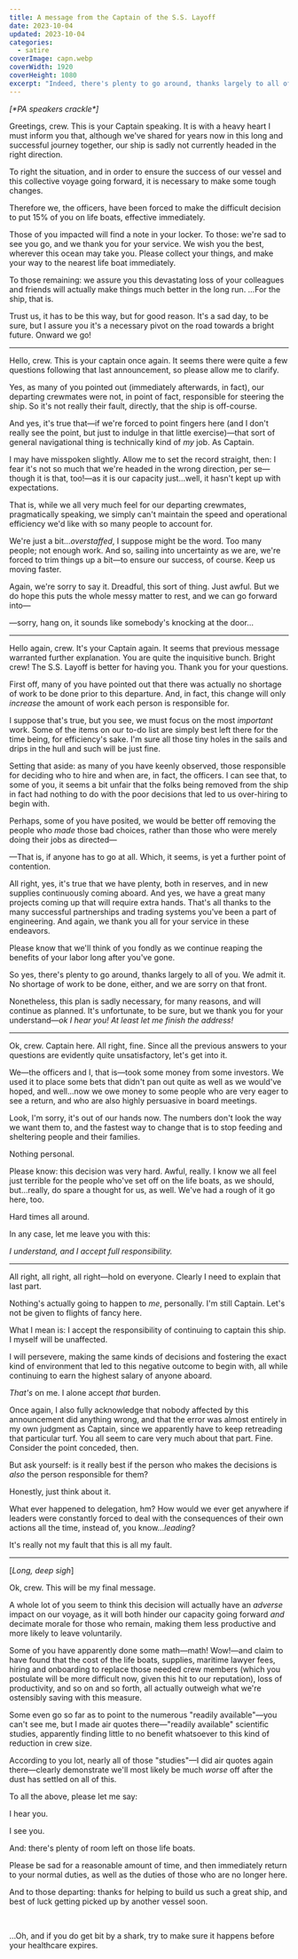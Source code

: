```yaml
---
title: A message from the Captain of the S.S. Layoff
date: 2023-10-04
updated: 2023-10-04
categories:
  - satire
coverImage: capn.webp
coverWidth: 1920
coverHeight: 1080
excerpt: "Indeed, there's plenty to go around, thanks largely to all of you. But the fastest way to make the numbers better is to stop feeding and sheltering people and their families. Nothing personal."
---
```


<script>
  import PullQuote from '$lib/components/PullQuote.svelte'
  import SideNote from '$lib/components/SideNote.svelte'
  import Note from '$lib/components/Note.svelte'
  import CalloutPlusQuote from '$lib/components/CalloutPlusQuote.svelte'
</script>

<div>

_[\*PA speakers crackle\*]_

</div>

Greetings, crew. This is your Captain speaking. It is with a heavy heart I must inform you that, although we've shared for years now in this long and successful journey together, our ship is sadly not currently headed in the right direction.

To right the situation, and in order to ensure the success of our vessel and this collective voyage going forward, it is necessary to make some tough changes.

Therefore we, the officers, have been forced to make the difficult decision to put 15% of you on life boats, effective immediately.

Those of you impacted will find a note in your locker. To those: we're sad to see you go, and we thank you for your service. We wish you the best, wherever this ocean may take you. Please collect your things, and make your way to the nearest life boat immediately.

To those remaining: we assure you this devastating loss of your colleagues and friends will actually make things much better in the long run. …For the ship, that is.

Trust us, it has to be this way, but for good reason. It's a sad day, to be sure, but I assure you it's a necessary pivot on the road towards a bright future. Onward we go!

<hr />

Hello, crew. This is your captain once again. It seems there were quite a few questions following that last announcement, so please allow me to clarify.

Yes, as many of you pointed out (immediately afterwards, in fact), our departing crewmates were not, in point of fact, responsible for steering the ship. So it's not really their fault, directly, that the ship is off-course.

And yes, it's true that—if we're forced to point fingers here (and I don't really see the point, but just to indulge in that little exercise)—that sort of general navigational thing is technically kind of _my_ job. As Captain.

I may have misspoken slightly. Allow me to set the record straight, then: I fear it's not so much that we're headed in the wrong direction, per se—though it is that, too!—as it is our capacity just…well, it hasn't kept up with expectations.

That is, while we all very much feel for our departing crewmates, pragmatically speaking, we simply can't maintain the speed and operational efficiency we'd like with so many people to account for.

We're just a bit…_overstaffed_, I suppose might be the word. Too many people; not enough work. And so, sailing into uncertainty as we are, we're forced to trim things up a bit—to ensure our success, of course. Keep us moving faster.

Again, we're sorry to say it. Dreadful, this sort of thing. Just awful. But we do hope this puts the whole messy matter to rest, and we can go forward into—

—sorry, hang on, it sounds like somebody's knocking at the door…

<hr />

Hello again, crew. It's your Captain again. It seems that previous message warranted further explanation. You are quite the inquisitive bunch. Bright crew! The S.S. Layoff is better for having you. Thank you for your questions.

First off, many of you have pointed out that there was actually no shortage of work to be done prior to this departure. And, in fact, this change will only _increase_ the amount of work each person is responsible for.

I suppose that's true, but you see, we must focus on the most _important_ work. Some of the items on our to-do list are simply best left there for the time being, for efficiency's sake. I'm sure all those tiny holes in the sails and drips in the hull and such will be just fine.

Setting that aside: as many of you have keenly observed, those responsible for deciding who to hire and when are, in fact, the officers. I can see that, to some of you, it seems a bit unfair that the folks being removed from the ship in fact had nothing to do with the poor decisions that led to us over-hiring to begin with.

Perhaps, some of you have posited, we would be better off removing the people who _made_ those bad choices, rather than those who were merely doing their jobs as directed—

—That is, if anyone has to go at all. Which, it seems, is yet a further point of contention.

All right, yes, it's true that we have plenty, both in reserves, and in new supplies continuously coming aboard. And yes, we have a great many projects coming up that will require extra hands. That's all thanks to the many successful partnerships and trading systems you've been a part of engineering. And again, we thank you all for your service in these endeavors.

Please know that we'll think of you fondly as we continue reaping the benefits of your labor long after you've gone.

So yes, there's plenty to go around, thanks largely to all of you. We admit it. No shortage of work to be done, either, and we are sorry on that front.

Nonetheless, this plan is sadly necessary, for many reasons, and will continue as planned. It's unfortunate, to be sure, but we thank you for your understand—_ok I hear you! At least let me finish the address!_

<hr />

Ok, crew. Captain here. All right, fine. Since all the previous answers to your questions are evidently quite unsatisfactory, let's get into it.

We—the officers and I, that is—took some money from some investors. We used it to place some bets that didn't pan out quite as well as we would've hoped, and well…now we owe money to some people who are very eager to see a return, and who are also highly persuasive in board meetings.

Look, I'm sorry, it's out of our hands now. The numbers don't look the way we want them to, and the fastest way to change that is to stop feeding and sheltering people and their families.

Nothing personal.

Please know: this decision was very hard. Awful, really. I know we all feel just terrible for the people who've set off on the life boats, as we should, but…really, do spare a thought for us, as well. We've had a rough of it go here, too.

Hard times all around.

In any case, let me leave you with this:

_I understand, and I accept full responsibility._

<hr />

All right, all right, all right—hold on everyone. Clearly I need to explain that last part.

Nothing's actually going to happen to _me_, personally. I'm still Captain. Let's not be given to flights of fancy here.

What I mean is: I accept the responsibility of continuing to captain this ship. I myself will be unaffected.

I will persevere, making the same kinds of decisions and fostering the exact kind of environment that led to this negative outcome to begin with, all while continuing to earn the highest salary of anyone aboard.

_That's_ on me. I alone accept _that_ burden.

Once again, I also fully acknowledge that nobody affected by this announcement did anything wrong, and that the error was almost entirely in my own judgment as Captain, since we apparently have to keep retreading that particular turf. You all seem to care very much about that part. Fine. Consider the point conceded, then.

But ask yourself: is it really best if the person who makes the decisions is _also_ the person responsible for them?

Honestly, just think about it.

What ever happened to delegation, hm? How would we ever get anywhere if leaders were constantly forced to deal with the consequences of their own actions all the time, instead of, you know…_leading_?

It's really not my fault that this is all my&nbsp;fault.

<hr />

[_Long, deep sigh_]

Ok, crew. This will be my final message.

A whole lot of you seem to think this decision will actually have an _adverse_ impact on our voyage, as it will both hinder our capacity going forward _and_ decimate morale for those who remain, making them less productive and more likely to leave voluntarily.

Some of you have apparently done some math—math! Wow!—and claim to have found that the cost of the life boats, supplies, maritime lawyer fees, hiring and onboarding to replace those needed crew members (which you postulate will be more difficult now, given this hit to our reputation), loss of productivity, and so on and so forth, all actually outweigh what we're ostensibly saving with this measure.

Some even go so far as to point to the numerous "readily available"—you can't see me, but I made air quotes there—"readily available" scientific studies, apparently finding little to no benefit whatsoever to this kind of reduction in crew size.

According to you lot, nearly all of those "studies"—I did air quotes again there—clearly demonstrate we'll most likely be much _worse_ off after the dust has settled on all of this.

To all the above, please let me say:

I hear you.

I see you.

And: there's plenty of room left on those life boats.

Please be sad for a reasonable amount of time, and then immediately return to your normal duties, as well as the duties of those who are no longer here.

And to those departing: thanks for helping to build us such a great ship, and best of luck getting picked up by another vessel soon.

<p>&nbsp;</p>

…Oh, and if you do get bit by a shark, try to make sure it happens before your healthcare expires.
